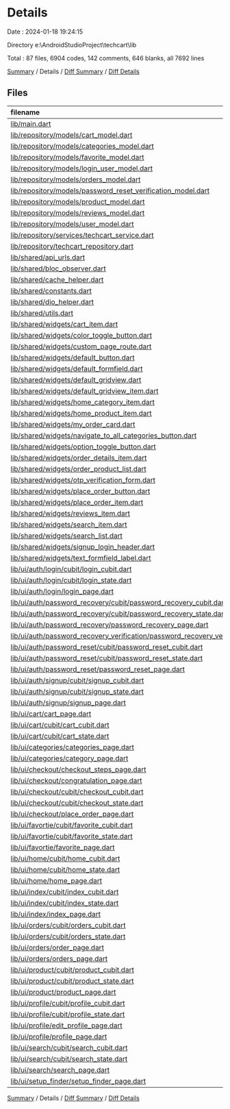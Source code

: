 # Details

Date : 2024-01-18 19:24:15

Directory e:\\AndroidStudioProject\\techcart\\lib

Total : 87 files,  6904 codes, 142 comments, 646 blanks, all 7692 lines

[Summary](results.md) / Details / [Diff Summary](diff.md) / [Diff Details](diff-details.md)

## Files
| filename | language | code | comment | blank | total |
| :--- | :--- | ---: | ---: | ---: | ---: |
| [lib/main.dart](/lib/main.dart) | Dart | 86 | 0 | 5 | 91 |
| [lib/repository/models/cart_model.dart](/lib/repository/models/cart_model.dart) | Dart | 38 | 1 | 9 | 48 |
| [lib/repository/models/categories_model.dart](/lib/repository/models/categories_model.dart) | Dart | 35 | 0 | 8 | 43 |
| [lib/repository/models/favorite_model.dart](/lib/repository/models/favorite_model.dart) | Dart | 35 | 0 | 7 | 42 |
| [lib/repository/models/login_user_model.dart](/lib/repository/models/login_user_model.dart) | Dart | 24 | 3 | 6 | 33 |
| [lib/repository/models/orders_model.dart](/lib/repository/models/orders_model.dart) | Dart | 50 | 0 | 8 | 58 |
| [lib/repository/models/password_reset_verification_model.dart](/lib/repository/models/password_reset_verification_model.dart) | Dart | 8 | 1 | 2 | 11 |
| [lib/repository/models/product_model.dart](/lib/repository/models/product_model.dart) | Dart | 58 | 1 | 9 | 68 |
| [lib/repository/models/reviews_model.dart](/lib/repository/models/reviews_model.dart) | Dart | 21 | 0 | 7 | 28 |
| [lib/repository/models/user_model.dart](/lib/repository/models/user_model.dart) | Dart | 21 | 0 | 3 | 24 |
| [lib/repository/services/techcart_service.dart](/lib/repository/services/techcart_service.dart) | Dart | 368 | 0 | 31 | 399 |
| [lib/repository/techcart_repository.dart](/lib/repository/techcart_repository.dart) | Dart | 101 | 0 | 26 | 127 |
| [lib/shared/api_urls.dart](/lib/shared/api_urls.dart) | Dart | 22 | 0 | 20 | 42 |
| [lib/shared/bloc_observer.dart](/lib/shared/bloc_observer.dart) | Dart | 24 | 0 | 5 | 29 |
| [lib/shared/cache_helper.dart](/lib/shared/cache_helper.dart) | Dart | 32 | 0 | 7 | 39 |
| [lib/shared/constants.dart](/lib/shared/constants.dart) | Dart | 13 | 0 | 11 | 24 |
| [lib/shared/dio_helper.dart](/lib/shared/dio_helper.dart) | Dart | 85 | 5 | 8 | 98 |
| [lib/shared/utils.dart](/lib/shared/utils.dart) | Dart | 63 | 0 | 9 | 72 |
| [lib/shared/widgets/cart_item.dart](/lib/shared/widgets/cart_item.dart) | Dart | 162 | 0 | 5 | 167 |
| [lib/shared/widgets/color_toggle_button.dart](/lib/shared/widgets/color_toggle_button.dart) | Dart | 43 | 0 | 4 | 47 |
| [lib/shared/widgets/custom_page_route.dart](/lib/shared/widgets/custom_page_route.dart) | Dart | 17 | 0 | 4 | 21 |
| [lib/shared/widgets/default_button.dart](/lib/shared/widgets/default_button.dart) | Dart | 27 | 0 | 3 | 30 |
| [lib/shared/widgets/default_formfield.dart](/lib/shared/widgets/default_formfield.dart) | Dart | 77 | 0 | 4 | 81 |
| [lib/shared/widgets/default_gridview.dart](/lib/shared/widgets/default_gridview.dart) | Dart | 25 | 0 | 4 | 29 |
| [lib/shared/widgets/default_gridview_item.dart](/lib/shared/widgets/default_gridview_item.dart) | Dart | 105 | 0 | 5 | 110 |
| [lib/shared/widgets/home_category_item.dart](/lib/shared/widgets/home_category_item.dart) | Dart | 54 | 36 | 5 | 95 |
| [lib/shared/widgets/home_product_item.dart](/lib/shared/widgets/home_product_item.dart) | Dart | 48 | 0 | 4 | 52 |
| [lib/shared/widgets/my_order_card.dart](/lib/shared/widgets/my_order_card.dart) | Dart | 43 | 0 | 4 | 47 |
| [lib/shared/widgets/navigate_to_all_categories_button.dart](/lib/shared/widgets/navigate_to_all_categories_button.dart) | Dart | 53 | 0 | 4 | 57 |
| [lib/shared/widgets/option_toggle_button.dart](/lib/shared/widgets/option_toggle_button.dart) | Dart | 33 | 0 | 4 | 37 |
| [lib/shared/widgets/order_details_item.dart](/lib/shared/widgets/order_details_item.dart) | Dart | 37 | 0 | 3 | 40 |
| [lib/shared/widgets/order_product_list.dart](/lib/shared/widgets/order_product_list.dart) | Dart | 53 | 0 | 4 | 57 |
| [lib/shared/widgets/otp_verification_form.dart](/lib/shared/widgets/otp_verification_form.dart) | Dart | 40 | 0 | 4 | 44 |
| [lib/shared/widgets/place_order_button.dart](/lib/shared/widgets/place_order_button.dart) | Dart | 36 | 0 | 4 | 40 |
| [lib/shared/widgets/place_order_item.dart](/lib/shared/widgets/place_order_item.dart) | Dart | 161 | 0 | 6 | 167 |
| [lib/shared/widgets/reviews_item.dart](/lib/shared/widgets/reviews_item.dart) | Dart | 82 | 0 | 4 | 86 |
| [lib/shared/widgets/search_item.dart](/lib/shared/widgets/search_item.dart) | Dart | 78 | 0 | 4 | 82 |
| [lib/shared/widgets/search_list.dart](/lib/shared/widgets/search_list.dart) | Dart | 24 | 0 | 4 | 28 |
| [lib/shared/widgets/signup_login_header.dart](/lib/shared/widgets/signup_login_header.dart) | Dart | 40 | 0 | 4 | 44 |
| [lib/shared/widgets/text_formfield_label.dart](/lib/shared/widgets/text_formfield_label.dart) | Dart | 20 | 0 | 4 | 24 |
| [lib/ui/auth/login/cubit/login_cubit.dart](/lib/ui/auth/login/cubit/login_cubit.dart) | Dart | 56 | 5 | 5 | 66 |
| [lib/ui/auth/login/cubit/login_state.dart](/lib/ui/auth/login/cubit/login_state.dart) | Dart | 10 | 0 | 7 | 17 |
| [lib/ui/auth/login/login_page.dart](/lib/ui/auth/login/login_page.dart) | Dart | 206 | 0 | 5 | 211 |
| [lib/ui/auth/password_recovery/cubit/password_recovery_cubit.dart](/lib/ui/auth/password_recovery/cubit/password_recovery_cubit.dart) | Dart | 30 | 2 | 6 | 38 |
| [lib/ui/auth/password_recovery/cubit/password_recovery_state.dart](/lib/ui/auth/password_recovery/cubit/password_recovery_state.dart) | Dart | 9 | 0 | 7 | 16 |
| [lib/ui/auth/password_recovery/password_recovery_page.dart](/lib/ui/auth/password_recovery/password_recovery_page.dart) | Dart | 138 | 1 | 7 | 146 |
| [lib/ui/auth/password_recovery_verification/password_recovery_verification_page.dart](/lib/ui/auth/password_recovery_verification/password_recovery_verification_page.dart) | Dart | 151 | 1 | 12 | 164 |
| [lib/ui/auth/password_reset/cubit/password_reset_cubit.dart](/lib/ui/auth/password_reset/cubit/password_reset_cubit.dart) | Dart | 22 | 0 | 4 | 26 |
| [lib/ui/auth/password_reset/cubit/password_reset_state.dart](/lib/ui/auth/password_reset/cubit/password_reset_state.dart) | Dart | 9 | 0 | 7 | 16 |
| [lib/ui/auth/password_reset/password_reset_page.dart](/lib/ui/auth/password_reset/password_reset_page.dart) | Dart | 147 | 0 | 8 | 155 |
| [lib/ui/auth/signup/cubit/signup_cubit.dart](/lib/ui/auth/signup/cubit/signup_cubit.dart) | Dart | 30 | 3 | 6 | 39 |
| [lib/ui/auth/signup/cubit/signup_state.dart](/lib/ui/auth/signup/cubit/signup_state.dart) | Dart | 10 | 0 | 7 | 17 |
| [lib/ui/auth/signup/signup_page.dart](/lib/ui/auth/signup/signup_page.dart) | Dart | 268 | 3 | 11 | 282 |
| [lib/ui/cart/cart_page.dart](/lib/ui/cart/cart_page.dart) | Dart | 124 | 2 | 5 | 131 |
| [lib/ui/cart/cubit/cart_cubit.dart](/lib/ui/cart/cubit/cart_cubit.dart) | Dart | 99 | 1 | 16 | 116 |
| [lib/ui/cart/cubit/cart_state.dart](/lib/ui/cart/cubit/cart_state.dart) | Dart | 14 | 0 | 11 | 25 |
| [lib/ui/categories/categories_page.dart](/lib/ui/categories/categories_page.dart) | Dart | 40 | 0 | 3 | 43 |
| [lib/ui/categories/category_page.dart](/lib/ui/categories/category_page.dart) | Dart | 44 | 0 | 3 | 47 |
| [lib/ui/checkout/checkout_steps_page.dart](/lib/ui/checkout/checkout_steps_page.dart) | Dart | 421 | 0 | 16 | 437 |
| [lib/ui/checkout/congratulation_page.dart](/lib/ui/checkout/congratulation_page.dart) | Dart | 68 | 3 | 3 | 74 |
| [lib/ui/checkout/cubit/checkout_cubit.dart](/lib/ui/checkout/cubit/checkout_cubit.dart) | Dart | 58 | 0 | 17 | 75 |
| [lib/ui/checkout/cubit/checkout_state.dart](/lib/ui/checkout/cubit/checkout_state.dart) | Dart | 8 | 0 | 8 | 16 |
| [lib/ui/checkout/place_order_page.dart](/lib/ui/checkout/place_order_page.dart) | Dart | 258 | 1 | 4 | 263 |
| [lib/ui/favortie/cubit/favorite_cubit.dart](/lib/ui/favortie/cubit/favorite_cubit.dart) | Dart | 59 | 0 | 15 | 74 |
| [lib/ui/favortie/cubit/favorite_state.dart](/lib/ui/favortie/cubit/favorite_state.dart) | Dart | 20 | 0 | 14 | 34 |
| [lib/ui/favortie/favorite_page.dart](/lib/ui/favortie/favorite_page.dart) | Dart | 68 | 0 | 3 | 71 |
| [lib/ui/home/cubit/home_cubit.dart](/lib/ui/home/cubit/home_cubit.dart) | Dart | 46 | 0 | 7 | 53 |
| [lib/ui/home/cubit/home_state.dart](/lib/ui/home/cubit/home_state.dart) | Dart | 30 | 0 | 18 | 48 |
| [lib/ui/home/home_page.dart](/lib/ui/home/home_page.dart) | Dart | 313 | 2 | 3 | 318 |
| [lib/ui/index/cubit/index_cubit.dart](/lib/ui/index/cubit/index_cubit.dart) | Dart | 51 | 0 | 8 | 59 |
| [lib/ui/index/cubit/index_state.dart](/lib/ui/index/cubit/index_state.dart) | Dart | 6 | 0 | 5 | 11 |
| [lib/ui/index/index_page.dart](/lib/ui/index/index_page.dart) | Dart | 35 | 0 | 3 | 38 |
| [lib/ui/orders/cubit/orders_cubit.dart](/lib/ui/orders/cubit/orders_cubit.dart) | Dart | 17 | 0 | 4 | 21 |
| [lib/ui/orders/cubit/orders_state.dart](/lib/ui/orders/cubit/orders_state.dart) | Dart | 12 | 0 | 8 | 20 |
| [lib/ui/orders/order_page.dart](/lib/ui/orders/order_page.dart) | Dart | 97 | 0 | 4 | 101 |
| [lib/ui/orders/orders_page.dart](/lib/ui/orders/orders_page.dart) | Dart | 88 | 0 | 3 | 91 |
| [lib/ui/product/cubit/product_cubit.dart](/lib/ui/product/cubit/product_cubit.dart) | Dart | 61 | 3 | 10 | 74 |
| [lib/ui/product/cubit/product_state.dart](/lib/ui/product/cubit/product_state.dart) | Dart | 20 | 0 | 14 | 34 |
| [lib/ui/product/product_page.dart](/lib/ui/product/product_page.dart) | Dart | 666 | 46 | 15 | 727 |
| [lib/ui/profile/cubit/profile_cubit.dart](/lib/ui/profile/cubit/profile_cubit.dart) | Dart | 105 | 5 | 14 | 124 |
| [lib/ui/profile/cubit/profile_state.dart](/lib/ui/profile/cubit/profile_state.dart) | Dart | 16 | 0 | 13 | 29 |
| [lib/ui/profile/edit_profile_page.dart](/lib/ui/profile/edit_profile_page.dart) | Dart | 166 | 2 | 8 | 176 |
| [lib/ui/profile/profile_page.dart](/lib/ui/profile/profile_page.dart) | Dart | 269 | 10 | 6 | 285 |
| [lib/ui/search/cubit/search_cubit.dart](/lib/ui/search/cubit/search_cubit.dart) | Dart | 20 | 0 | 4 | 24 |
| [lib/ui/search/cubit/search_state.dart](/lib/ui/search/cubit/search_state.dart) | Dart | 12 | 0 | 8 | 20 |
| [lib/ui/search/search_page.dart](/lib/ui/search/search_page.dart) | Dart | 121 | 5 | 5 | 131 |
| [lib/ui/setup_finder/setup_finder_page.dart](/lib/ui/setup_finder/setup_finder_page.dart) | Dart | 44 | 0 | 4 | 48 |

[Summary](results.md) / Details / [Diff Summary](diff.md) / [Diff Details](diff-details.md)